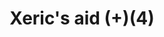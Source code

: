---
layout: item
title: Xeric's aid (+)(4)
item-id: 20984
datatable: true
id: 20984
name: "Xeric's aid (+)(4)"
members: true
lowalch: 16
highalch: 24
examine: "The power of Xeric is stored within this potion. It was mixed perfectly!"
monsters:
  - id: 7526
    name: "Vanguard"
    members: true
    combat_level: 0
    wiki_url: "https://oldschool.runescape.wiki/w/Vanguard#Magic"
    drops:
      - quantity: "1-2"
        rarity: 1
    image: "https://oldschool.runescape.wiki/images/thumb/1/13/Vanguard_%28magic%29.png/280px-Vanguard_%28magic%29.png?db160"
  - id: 7530
    name: "Vespula"
    members: true
    combat_level: 0
    wiki_url: "https://oldschool.runescape.wiki/w/Vespula"
    drops:
      - quantity: "2"
        rarity: 1
    image: "https://oldschool.runescape.wiki/images/thumb/d/d0/Vespula.png/280px-Vespula.png?09658"
  - id: 7562
    name: "Muttadile"
    members: true
    combat_level: 0
    wiki_url: "https://oldschool.runescape.wiki/w/Muttadile"
    drops:
      - quantity: "1"
        rarity: 1
    image: "https://oldschool.runescape.wiki/images/thumb/c/c4/Muttadile.png/250px-Muttadile.png?55798"
  - id: 7566
    name: "Vasa Nistirio"
    members: true
    combat_level: 0
    wiki_url: "https://oldschool.runescape.wiki/w/Vasa_Nistirio"
    drops:
      - quantity: "2"
        rarity: 1
    image: "https://oldschool.runescape.wiki/images/thumb/7/75/Vasa_Nistirio.png/250px-Vasa_Nistirio.png?64087"
---
